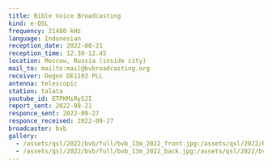 ```yaml
---
title: Bible Voice Broadcasting
kind: e-QSL
frequency: 21480 kHz
language: Indonesian
reception_date: 2022-08-21
reception_time: 12.30-12.45
location: Moscow, Russia (inside city)
mail_to: mailto:mail@bvbroadcasting.org
receiver: Degen DE1103 PLL
antenna: telescopic
station: talata
youtube_id: ETPKMiRySJI
report_sent: 2022-08-21
responce_sent: 2022-09-27
responce_received: 2022-09-27
broadcaster: bvb
gallery:
  - /assets/qsl/2022/bvb/full/bvb_13m_2022_front.jpg:/assets/qsl/2022/bvb/small/bvb_13m_2022_front.jpg
  - /assets/qsl/2022/bvb/full/bvb_13m_2022_back.jpg:/assets/qsl/2022/bvb/small/bvb_13m_2022_back.jpg
---
```

